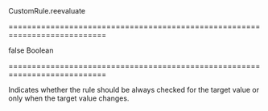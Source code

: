 <!--id-->CustomRule.reevaluate<!--/id-->
===========================================================================
<!--default-->false<!--/default-->
<!--type-->Boolean<!--/type-->
===========================================================================

<!--shortDescription-->
Indicates whether the rule should be always checked for the target value or only when the target value changes.
<!--/shortDescription-->

<!--fullDescription-->

<!--/fullDescription-->